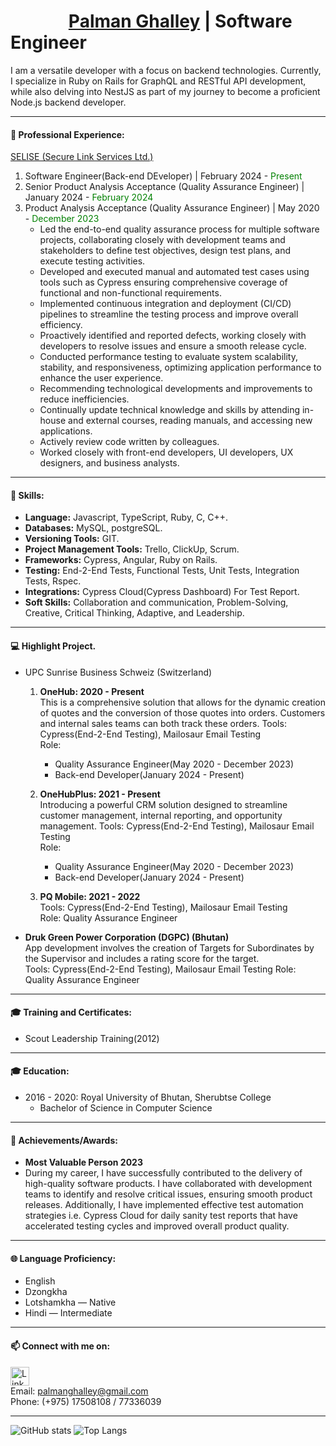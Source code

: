 
# &nbsp;&nbsp;&nbsp;&nbsp;&nbsp;&nbsp;&nbsp;&nbsp;&nbsp;&nbsp;&nbsp;&nbsp;&nbsp;&nbsp;[Palman Ghalley](https://www.linkedin.com/in/palman-ghalley-042692213/) | Software Engineer&nbsp;&nbsp;&nbsp;&nbsp;&nbsp;&nbsp;&nbsp;&nbsp;&nbsp;&nbsp;

I am a versatile developer with a focus on backend technologies. Currently, I specialize in Ruby on Rails for GraphQL and RESTful API development, while also delving into NestJS as part of my journey to become a proficient Node.js backend developer. 

***

#### 💼 Professional Experience:  
[SELISE (Secure Link Services Ltd.)](https://www.linkedin.com/company/selise/mycompany/)  
1. Software Engineer(Back-end DEveloper) | February 2024 - <span style="color: green;">Present</span>  
2. Senior Product Analysis Acceptance (Quality Assurance Engineer) | January 2024 - <span style="color: green;">February 2024</span>
3. Product Analysis Acceptance (Quality Assurance Engineer) | May 2020 - <span style="color: green;">December 2023</span>  
   - Led the end-to-end quality assurance process for multiple software projects, collaborating closely with development teams and stakeholders to define test objectives, design test plans, and execute testing activities.
   - Developed and executed manual and automated test cases using tools such as Cypress ensuring comprehensive coverage of functional and non-functional requirements.
   - Implemented continuous integration and deployment (CI/CD) pipelines to streamline the testing process and improve overall efficiency.
   - Proactively identified and reported defects, working closely with developers to resolve issues and ensure a smooth release cycle.
   - Conducted performance testing to evaluate system scalability, stability, and responsiveness, optimizing application performance to enhance the user experience.
   - Recommending technological developments and improvements to reduce inefficiencies.
   - Continually update technical knowledge and skills by attending in-house and external courses, reading manuals, and accessing new applications.
   - Actively review code written by colleagues.
   - Worked closely with front-end developers, UI developers, UX designers, and business analysts.

***

#### 🌟 Skills:  

- <b>Language:</b> Javascript, TypeScript, Ruby, C, C++.  
- <b>Databases:</b> MySQL, postgreSQL.  
- <b>Versioning Tools:</b> GIT.  
- <b>Project Management Tools:</b> Trello, ClickUp, Scrum.  
- <b>Frameworks:</b> Cypress, Angular, Ruby on Rails.  
- <b>Testing:</b> End-2-End Tests, Functional Tests, Unit Tests, Integration Tests, Rspec.  
- <b>Integrations:</b> Cypress Cloud(Cypress Dashboard) For Test Report.  
- <b>Soft Skills:</b> Collaboration and communication, Problem-Solving, Creative, Critical Thinking, Adaptive, and Leadership.  

***

#### 💻 Highlight Project.

- UPC Sunrise Business Schweiz (Switzerland)
   1. <b>OneHub: 2020 - Present  </b>  
       This is a comprehensive solution that allows for the dynamic creation of quotes and the conversion of those quotes into orders. Customers and internal sales teams can both track these orders.
       Tools: Cypress(End-2-End Testing), Mailosaur Email Testing  
       Role:
         - Quality Assurance Engineer(May 2020 - December 2023)  
         - Back-end Developer(January 2024 - Present)

   3. <b>OneHubPlus: 2021 - Present  </b>  
       Introducing a powerful CRM solution designed to streamline customer management, internal reporting, and opportunity management.
       Tools: Cypress(End-2-End Testing), Mailosaur Email Testing  
       Role:
         - Quality Assurance Engineer(May 2020 - December 2023)  
         - Back-end Developer(January 2024 - Present)

   5. <b> PQ Mobile: 2021 - 2022  </b>    
       Tools: Cypress(End-2-End Testing), Mailosaur Email Testing  
       Role: Quality Assurance Engineer
       

 - <b> Druk Green Power Corporation (DGPC) (Bhutan)  </b>    
       App development involves the creation of Targets for Subordinates by the Supervisor and includes a rating score for the target.   
       Tools: Cypress(End-2-End Testing), Mailosaur Email Testing 
       Role: Quality Assurance Engineer
   
***

#### 🎓 Training and Certificates:
- Scout Leadership Training(2012)

***

#### 🎓 Education:
- 2016 - 2020: Royal University of Bhutan, Sherubtse College
  - Bachelor of Science in Computer Science
 
 ***

#### 🚀 Achievements/Awards:
- **Most Valuable Person 2023**
- During my career, I have successfully contributed to the delivery of high-quality software products. I have collaborated with development teams to identify and resolve critical issues, ensuring smooth product releases. Additionally, I have implemented effective test automation strategies i.e. Cypress Cloud for daily sanity test reports that have accelerated testing cycles and improved overall product quality.

***

#### 🌐 Language Proficiency:
- English  
- Dzongkha  
- Lotshamkha — Native  
- Hindi — Intermediate  

*** 
#### 📫 Connect with me on:
[<img src="https://encrypted-tbn0.gstatic.com/images?q=tbn:ANd9GcS4fcdsIUPUgmbvGaP-RC4RbHYdVtoN_fM8aya_8gOXI2BRtClESO-0_jgWTtKtIVmOQKs&usqp=CAU)" alt="LinkedIn" width="30" height="30">](https://www.linkedin.com/in/palman-ghalley-042692213/)  
Email: palmanghalley@gmail.com  
Phone: (+975) 17508108 / 77336039

***
![GitHub stats](https://github-readme-stats.vercel.app/api?username=Palman6&show_icons=true&theme=radical)
![Top Langs](https://github-readme-stats.vercel.app/api/top-langs/?username=Palman6&layout=compact)
